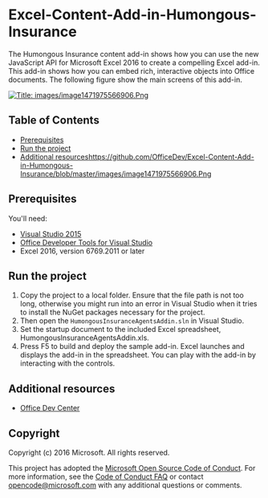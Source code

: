 
# Excel-Content-Add-in-Humongous-Insurance

The Humongous Insurance content add-in shows how you can use the new JavaScript API for Microsoft Excel 2016 to create a compelling Excel add-in. This add-in shows how you can embed rich, interactive objects into Office documents. The following figure show the main screens of this add-in.

[![Title: images/image1471975566906.Png](https://github.com/OfficeDev/Excel-Content-Add-in-Humongous-Insurance/blob/master/images/image1471975566906.Png)](https://github.com/OfficeDev/Excel-Content-Add-in-Humongous-Insurance/blob/master/images/image1471975566906.Png)

## Table of Contents

*   [Prerequisites](#prerequisites)
*   [Run the project](#run-the-project)
*   [Additional resources](#additional-resources)https://github.com/OfficeDev/Excel-Content-Add-in-Humongous-Insurance/blob/master/images/image1471975566906.Png

## Prerequisites

You'll need:

*   [Visual Studio 2015](https://www.visualstudio.com/downloads/download-visual-studio-vs.aspx)
*   [Office Developer Tools for Visual Studio](https://www.visualstudio.com/en-us/features/office-tools-vs.aspx)
*   Excel 2016, version 6769.2011 or later

## Run the project

1.  Copy the project to a local folder. Ensure that the file path is not too long, otherwise you might run into an error in Visual Studio when it tries to install the NuGet packages necessary for the project.
2.  Then open the `HumongousInsuranceAgentsAddin.sln` in Visual Studio.
3.  Set the startup document to the included Excel spreadsheet, HumongousInsuranceAgentsAddin.xls.
3.  Press F5 to build and deploy the sample add-in. Excel launches and displays the add-in in the spreadsheet. You can play with the add-in by interacting with the controls.

## Additional resources

*   [Office Dev Center](http://dev.office.com/)

## Copyright

Copyright (c) 2016 Microsoft. All rights reserved.


This project has adopted the [Microsoft Open Source Code of Conduct](https://opensource.microsoft.com/codeofconduct/). For more information, see the [Code of Conduct FAQ](https://opensource.microsoft.com/codeofconduct/faq/) or contact [opencode@microsoft.com](mailto:opencode@microsoft.com) with any additional questions or comments.
